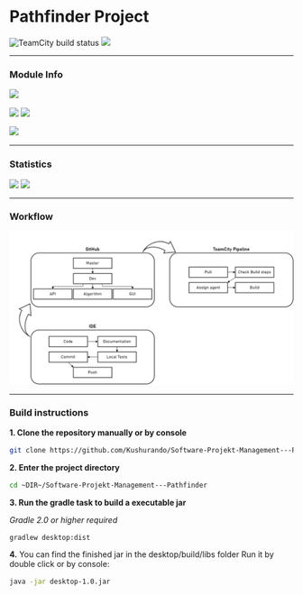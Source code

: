 # Pathfinder Project

![TeamCity build status](http://185.194.217.213:8111/app/rest/builds/buildType:id:SpmPathfinder_Build/statusIcon.svg)
![](https://img.shields.io/github/last-commit/Kushurando/Software-Projekt-Management---Pathfinder/dev)
___
### Module Info
![](https://img.shields.io/badge/Java%20JDK-11-orange?style=for-the-badge&logo=java)

![](https://img.shields.io/badge/Build-Gradle-purple?style=for-the-badge&logo=Gradle)
![](https://img.shields.io/badge/Deployment-Docker-blue?style=for-the-badge&logo=Docker)

![](https://img.shields.io/badge/Package-com.spmfhb.pathfinder-green?style=for-the-badge)
___
### Statistics
![](https://img.shields.io/github/issues-raw/Kushurando/Software-Projekt-Management---Pathfinder?style=for-the-badge)
![](https://img.shields.io/github/issues-pr-raw/Kushurando/Software-Projekt-Management---Pathfinder?style=for-the-badge)
___
### Workflow

![](Documentation/Images/Workflow.png)
___
### Build instructions
**1. Clone the repository manually or by console**
```bash
git clone https://github.com/Kushurando/Software-Projekt-Management---Pathfinder
```
**2. Enter the project directory**
```bash
cd ~DIR~/Software-Projekt-Management---Pathfinder
```

**3. Run the gradle task to build a executable jar**

_Gradle 2.0 or higher required_
```bash
gradlew desktop:dist
```

**4.** You can find the finished jar in the desktop/build/libs folder
Run it by double click or by console:
```bash
java -jar desktop-1.0.jar
```
